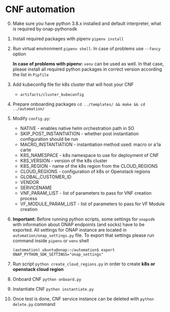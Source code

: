 # CNF automation

0. Make sure you have python 3.8.x installed and default interpreter, what is required by onap-pythonsdk
1. Install required packages with pipenv `pipenv install`
2. Run virtual environment `pipenv shell`. In case of problems use `--fancy` option
   
   **In case of problems with pipenv:** `venv` can be used as well. In that case, please install all required python packages in correct version according the list in `Pipfile`
3. Add kubeconfig file for k8s cluster that will host your CNF
   - `artifacts/cluster_kubeconfig`
4. Prepare onboarding packages `cd ../templates/ && make && cd ../automation/`
5. Modify `config.py`:
   - NATIVE - enables native helm orchestration path in SO
   - SKIP_POST_INSTANTIATION - whether post instantiation configuration should be run
   - MACRO_INSTANTIATION - instantiation method used: macro or a'la carte
   - K8S_NAMESPACE - k8s namespace to use for deployment of CNF
   - K8S_VERSION - version of the k8s cluster
   - K8S_REGION - name of the k8s region from the CLOUD_REGIONS 
   - CLOUD_REGIONS - configuration of k8s or Openstack regions
   - GLOBAL_CUSTOMER_ID
   - VENDOR
   - SERVICENAME
   - VNF_PARAM_LIST - list of parameters to pass for VNF creation process
   - VF_MODULE_PARAM_LIST - list of parameters to pass for VF Module creation
6. __Important:__ Before running python scripts, some settings for `onapsdk` with information about ONAP endpoints (and socks) have to be exported. 
   All settings for ONAP instance are located in `automation/onap_settings.py` file. To export that settings please run command inside `pipenv` or `venv` shell
   ```shell
   (automation) ubuntu@onap:~/automation$ export ONAP_PYTHON_SDK_SETTINGS="onap_settings"
   ```
7. Run script `python create_cloud_regions.py` in order to create **k8s or openstack cloud region**
8. Onboard CNF `python onboard.py`
9. Instantiate CNF `python instantiate.py`
10. Once test is done, CNF service instance can be deleted with `python delete.py` command

